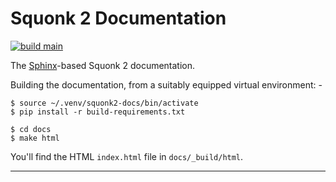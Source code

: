 # Squonk 2 Documentation

[![build main](https://github.com/InformaticsMatters/squonk2-docs/actions/workflows/build-main.yaml/badge.svg)](https://github.com/InformaticsMatters/squonk2-docs/actions/workflows/build-main.yaml)

The [Sphinx]-based Squonk 2 documentation.

Building the documentation, from a suitably equipped virtual environment: -

    $ source ~/.venv/squonk2-docs/bin/activate
    $ pip install -r build-requirements.txt

    $ cd docs
    $ make html

You'll find the HTML `index.html` file in `docs/_build/html`.

---

[sphinx]: https://www.sphinx-doc.org/en/master/
